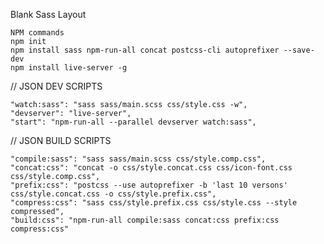 Blank Sass Layout

    NPM commands
    npm init
    npm install sass npm-run-all concat postcss-cli autoprefixer --save-dev
    npm install live-server -g

// JSON DEV SCRIPTS

    "watch:sass": "sass sass/main.scss css/style.css -w",
    "devserver": "live-server",
    "start": "npm-run-all --parallel devserver watch:sass",

// JSON BUILD SCRIPTS

    "compile:sass": "sass sass/main.scss css/style.comp.css",
    "concat:css": "concat -o css/style.concat.css css/icon-font.css css/style.comp.css",
    "prefix:css": "postcss --use autoprefixer -b 'last 10 versons' css/style.concat.css -o css/style.prefix.css",
    "compress:css": "sass css/style.prefix.css css/style.css --style compressed",
    "build:css": "npm-run-all compile:sass concat:css prefix:css compress:css"
